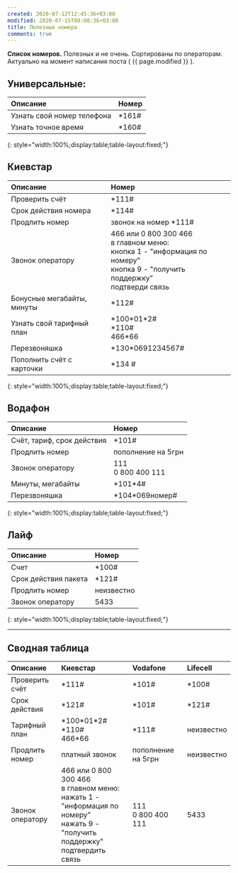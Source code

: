```yaml
---
created: 2020-07-12T12:45:36+03:00
modified: 2020-07-15T00:08:36+03:00
title: Полезные номера
comments: true
---
```


**Список номеров.** Полезных и не очень. Сортированы по операторам. Актуально на момент написания поста ( {{ page.modified }} ).

## Универсальные:

Описание | Номер
:-|:-
Узнать свой номер телефона | \*161#
Узнать точное время | \*160#  
{: style="width:100%;display:table;table-layout:fixed;"}

## Киевстар

Описание | Номер
:-|:-
Проверить счёт | \*111#
Срок действия номера | \*114#
Продлить номер | звонок на номер \*111#
Звонок оператору | 466 или 0 800 300 466<br>в главном меню: <br>кнопка 1 - "информация по номеру"<br>кнопка 9 - "получить поддержку" <br>подтверди связь
Бонусные мегабайты, минуты | \*112#
Узнать свой тарифный план | \*100\*01\*2# <br> \*110# <br> 466\*66
Перезвоняшка | \*130\*0691234567#
Пополнить счёт с карточки | \*134 #  
{: style="width:100%;display:table;table-layout:fixed;"}

## Водафон

Описание | Номер
:-|:-
Счёт, тариф, срок действия | \*101#
Продлить номер | пополнение на 5грн
Звонок оператору | 111 <br> 0 800 400 111
Минуты, мегабайты | \*101\*4#
Перезвоняшка | \*104\*069номер#  
{: style="width:100%;display:table;table-layout:fixed;"}

## Лайф

Описание | Номер
:-|:-
Счет | \*100#
Срок действия пакета | \*121#
Продлить номер | неизвестно
Звонок оператору | 5433
{: style="width:100%;display:table;table-layout:fixed;"}

***
## Сводная таблица

Описание | Киевстар | Vodafone | Lifecell
:-|:-|:-|:-
Проверить счёт | \*111# | \*101# | \*100#
Срок действия  | \*121# | \*101# | \*121#
Тарифный план | \*100\*01\*2# <br> \*110# <br> 466\*66 | \*111# | неизвестно
Продлить номер | платный звонок | пополнение на 5грн | неизвестно
Звонок оператору | 466 или 0 800 300 466<br>в главном меню: <br>нажать 1 - "информация по номеру"<br>нажать 9 - "получить поддержку" <br>подтвердить связь | 111 <br> 0 800 400 111 | 5433  



